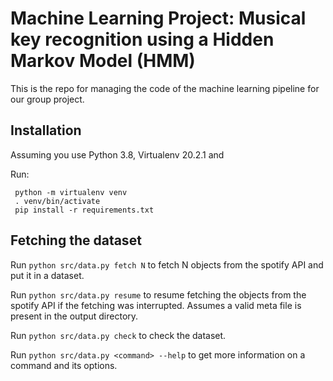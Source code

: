 # Machine Learning Project: Musical key recognition using a Hidden Markov Model (HMM)
This is the repo for managing the code of the machine learning pipeline for our group project.

## Installation
Assuming you use Python 3.8, Virtualenv 20.2.1 and 

Run:

```shell
 python -m virtualenv venv
 . venv/bin/activate
 pip install -r requirements.txt
```

## Fetching the dataset

Run `python src/data.py fetch N` to fetch N objects from the spotify API and put it in a dataset.

Run `python src/data.py resume` to resume fetching the objects from the spotify API if the fetching was interrupted. Assumes a valid meta file is present in the output directory.

Run `python src/data.py check` to check the dataset.

Run `python src/data.py <command> --help` to get more information on a command and its options.